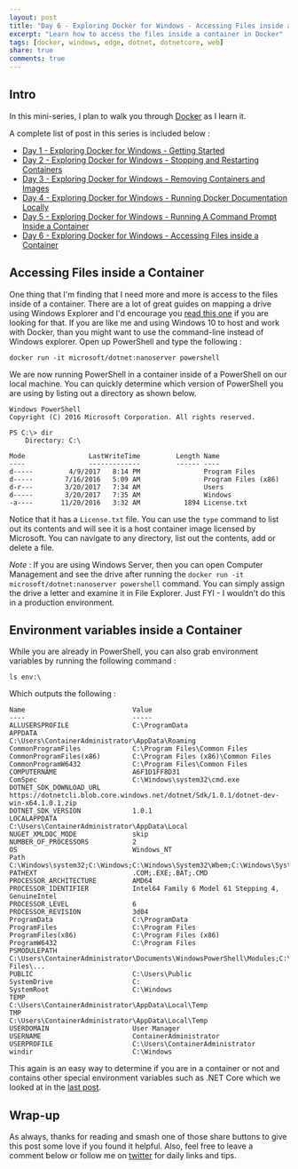 ```yaml
---
layout: post
title: "Day 6 - Exploring Docker for Windows - Accessing Files inside a Container"
excerpt: "Learn how to access the files inside a container in Docker"
tags: [docker, windows, edge, dotnet, dotnetcore, web]
share: true
comments: true
---
```


## Intro

In this mini-series, I plan to walk you through [Docker](https://www.docker.com) as I learn it. 

A complete list of post in this series is included below :

* [Day 1 - Exploring Docker for Windows - Getting Started](http://michaelcrump.net/part1-docker/)
* [Day 2 - Exploring Docker for Windows - Stopping and Restarting Containers](http://michaelcrump.net/part2-docker/)
* [Day 3 - Exploring Docker for Windows - Removing Containers and Images](http://michaelcrump.net/part3-docker/)
* [Day 4 - Exploring Docker for Windows - Running Docker Documentation Locally](http://michaelcrump.net/part4-docker/)
* [Day 5 - Exploring Docker for Windows - Running A Command Prompt Inside a Container](http://michaelcrump.net/part5-docker/)
* [Day 6 - Exploring Docker for Windows - Accessing Files inside a Container](http://michaelcrump.net/part5-docker/)

## Accessing Files inside a Container

One thing that I'm finding that I need more and more is access to the files inside of a container. There are a lot of great guides on mapping a drive using Windows Explorer and I'd encourage you [read this one](https://rominirani.com/docker-on-windows-mounting-host-directories-d96f3f056a2c) if you are looking for that. If you are like me and using Windows 10 to host and work with Docker, than you might want to use the command-line instead of Windows explorer.  Open up PowerShell and type the following : 

	docker run -it microsoft/dotnet:nanoserver powershell

We are now running PowerShell in a container inside of a PowerShell on our local machine. You can quickly determine which version of PowerShell you are using by listing out a directory as shown below. 

	Windows PowerShell
	Copyright (C) 2016 Microsoft Corporation. All rights reserved.
	
	PS C:\> dir
	    Directory: C:\
	
	Mode                LastWriteTime         Length Name
	----                -------------         ------ ----
	d-----         4/9/2017   8:14 PM                Program Files
	d-----        7/16/2016   5:09 AM                Program Files (x86)
	d-r---        3/20/2017   7:34 AM                Users
	d-----        3/20/2017   7:35 AM                Windows
	-a----       11/20/2016   3:32 AM           1894 License.txt
	
Notice that it has a `License.txt` file. You can use the `type` command to list out its contents and will see it is a host container image licensed by Microsoft. You can navigate to any directory, list out the contents, add or delete a file. 

*Note* : If you are using Windows Server, then you can open Computer Management and see the drive after running the `docker run -it microsoft/dotnet:nanoserver powershell` command. You can simply assign the drive a letter and examine it in File Explorer. Just FYI - I wouldn't do this in a production environment. 

## Environment variables inside a Container

While you are already in PowerShell, you can also grab environment variables by running the following command :

	ls env:\

Which outputs the following : 

	Name                           Value
	----                           -----
	ALLUSERSPROFILE                C:\ProgramData
	APPDATA                        C:\Users\ContainerAdministrator\AppData\Roaming
	CommonProgramFiles             C:\Program Files\Common Files
	CommonProgramFiles(x86)        C:\Program Files (x86)\Common Files
	CommonProgramW6432             C:\Program Files\Common Files
	COMPUTERNAME                   A6F1D1FF8D31
	ComSpec                        C:\Windows\system32\cmd.exe
	DOTNET_SDK_DOWNLOAD_URL        https://dotnetcli.blob.core.windows.net/dotnet/Sdk/1.0.1/dotnet-dev-win-x64.1.0.1.zip
	DOTNET_SDK_VERSION             1.0.1
	LOCALAPPDATA                   C:\Users\ContainerAdministrator\AppData\Local
	NUGET_XMLDOC_MODE              skip
	NUMBER_OF_PROCESSORS           2
	OS                             Windows_NT
	Path                           C:\Windows\system32;C:\Windows;C:\Windows\System32\Wbem;C:\Windows\System32\WindowsPo...
	PATHEXT                        .COM;.EXE;.BAT;.CMD
	PROCESSOR_ARCHITECTURE         AMD64
	PROCESSOR_IDENTIFIER           Intel64 Family 6 Model 61 Stepping 4, GenuineIntel
	PROCESSOR_LEVEL                6
	PROCESSOR_REVISION             3d04
	ProgramData                    C:\ProgramData
	ProgramFiles                   C:\Program Files
	ProgramFiles(x86)              C:\Program Files (x86)
	ProgramW6432                   C:\Program Files
	PSMODULEPATH                   C:\Users\ContainerAdministrator\Documents\WindowsPowerShell\Modules;C:\Program Files\...
	PUBLIC                         C:\Users\Public
	SystemDrive                    C:
	SystemRoot                     C:\Windows
	TEMP                           C:\Users\ContainerAdministrator\AppData\Local\Temp
	TMP                            C:\Users\ContainerAdministrator\AppData\Local\Temp
	USERDOMAIN                     User Manager
	USERNAME                       ContainerAdministrator
	USERPROFILE                    C:\Users\ContainerAdministrator
	windir                         C:\Windows

This again is an easy way to determine if you are in a container or not and contains other special environment variables such as .NET Core which we looked at in the [last post](http://michaelcrump.net/part5-docker/). 


## Wrap-up

As always, thanks for reading and smash one of those share buttons to give this post some love if you found it helpful. Also, feel free to leave a comment below or follow me on [twitter](http://twitter.com/mbcrump) for daily links and tips. 